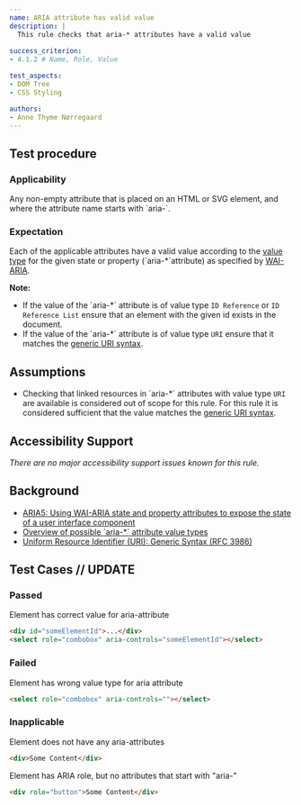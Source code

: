 ```yaml
---
name: ARIA attribute has valid value
description: |
  This rule checks that aria-* attributes have a valid value
  
success_criterion:
- 4.1.2 # Name, Role, Value

test_aspects:
- DOM Tree
- CSS Styling

authors:
- Anne Thyme Nørregaard
---
```


## Test procedure

### Applicability

Any non-empty attribute that is placed on an HTML or SVG element, and where the attribute name starts with ´aria-´.

### Expectation

Each of the applicable attributes have a valid value according to the [value type](https://www.w3.org/TR/wai-aria-1.1/#propcharacteristic_value) for the given state or property (´aria-*´attribute) as specified by [WAI-ARIA](https://www.w3.org/TR/wai-aria).

**Note:** 
- If the value of the ´aria-*´ attribute is of value type `ID Reference` or `ID Reference List` ensure that an element with the given id exists in the document. 
- If the value of the ´aria-*´ attribute is of value type `URI` ensure that it matches the [generic URI syntax](https://www.ietf.org/rfc/rfc3986.txt).

## Assumptions

- Checking that linked resources in ´aria-*´ attributes with value type `URI` are available is considered out of scope for this rule. For this rule it is considered sufficient that the value matches the [generic URI syntax](https://www.ietf.org/rfc/rfc3986.txt).

## Accessibility Support

_There are no major accessibility support issues known for this rule._

## Background

- [ARIA5: Using WAI-ARIA state and property attributes to expose the state of a user interface component](https://www.w3.org/TR/2016/NOTE-WCAG20-TECHS-20161007/ARIA5)
- [Overview of possible ´aria-*´ attribute value types](https://www.w3.org/TR/wai-aria/#propcharacteristic_value)
- [Uniform Resource Identifier (URI): Generic Syntax (RFC 3986)](https://www.ietf.org/rfc/rfc3986.txt)

## Test Cases // UPDATE

### Passed

Element has correct value for aria-attribute

```html
<div id="someElementId">...</div>
<select role="combobox" aria-controls="someElementId"></select>
```

### Failed

Element has wrong value type for aria attribute

```html
<select role="combobox" aria-controls=""></select>
```

### Inapplicable

Element does not have any aria-attributes

```html
<div>Some Content</div>
```

Element has ARIA role, but no attributes that start with "aria-"

```html
<div role="button">Some Content</div>
```
